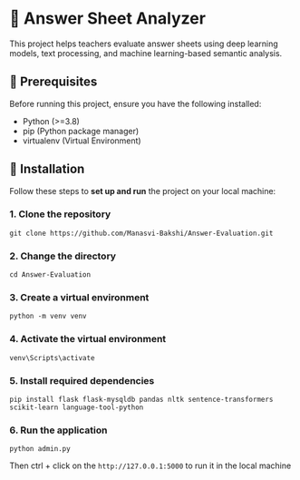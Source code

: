 # 📝 Answer Sheet Analyzer  

This project helps teachers evaluate answer sheets using deep learning models, text processing, and machine learning-based semantic analysis.


## 🚀 Prerequisites  

Before running this project, ensure you have the following installed:  
- Python (>=3.8)   
- pip (Python package manager)  
- virtualenv (Virtual Environment)


## 🔧 Installation  

Follow these steps to **set up and run** the project on your local machine:  

### 1. Clone the repository  

```
git clone https://github.com/Manasvi-Bakshi/Answer-Evaluation.git
```

### 2. Change the directory

```
cd Answer-Evaluation
```

### 3. Create a virtual environment

```
python -m venv venv
```

### 4. Activate the virtual environment

```
venv\Scripts\activate
```

### 5. Install required dependencies

```
pip install flask flask-mysqldb pandas nltk sentence-transformers scikit-learn language-tool-python
```

### 6. Run the application
```
python admin.py
```

Then ctrl + click on the ```http://127.0.0.1:5000``` to run it in the local machine


